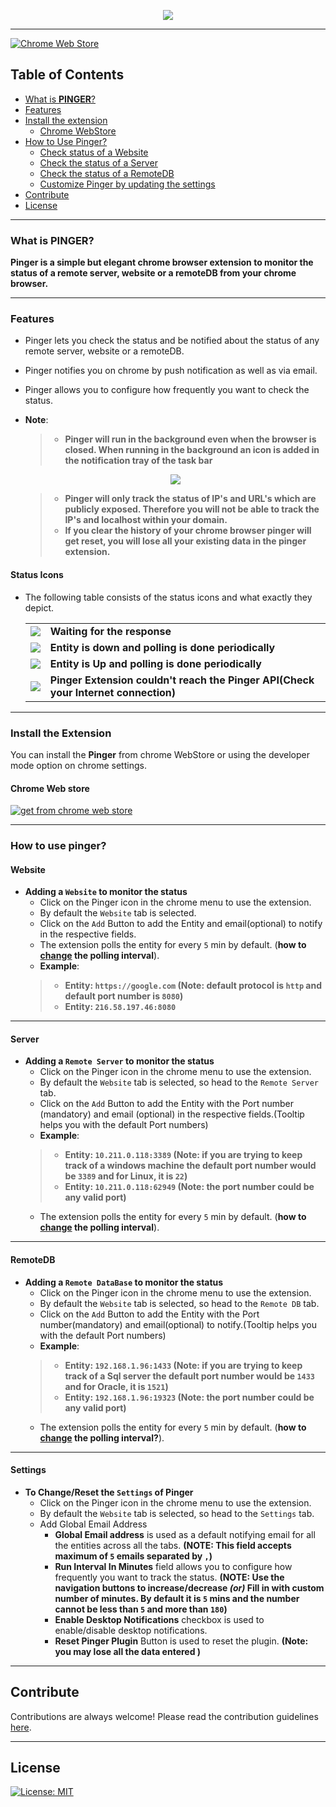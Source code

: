 <p align="center">
  <img src="MD-Resources/PingerHeadFile.png"/>
</p>

---
[![Chrome Web Store](https://img.shields.io/chrome-web-store/v/jcoegkmjenfpgmkoeomahaioddaajfdk.svg)](https://chrome.google.com/webstore/detail/pinger/jcoegkmjenfpgmkoeomahaioddaajfdk)

## Table of Contents
* [What is **PINGER**?](#what-is-pinger)
* [Features](#features)
* [Install the extension](#install-the-extension)
    * [Chrome WebStore](#chrome-web-store)
* [How to Use Pinger?](#how-to-use-pinger)
    * [Check status of a Website](#website)
    * [Check the status of a Server](#server)
    * [Check the status of a RemoteDB](#remotedb)
    * [Customize Pinger by updating the settings](#settings)
* [Contribute](#contribute)
* [License](#license)

---

### **What is PINGER?**
**Pinger is a simple but elegant chrome browser extension to monitor the status of a remote server, website or a remoteDB from your chrome browser.**

---

### **Features**
- Pinger lets you check the status and be notified about the status of any remote server, website or a remoteDB.

- Pinger notifies you on chrome by push notification as well as via email.

- Pinger allows you to configure how frequently you want to check the status.

- **Note**:
    >- **Pinger will run in the background even when the browser is closed. When running in the background an icon is added in the notification tray of the task bar**
    
    <p align = "center">
      <img src = "MD-Resources/NotificationTray.png">
    </p>
    
    >- **Pinger will only track the status of IP's and URL's which are publicly exposed. Therefore you will not be able to track the IP's and localhost within your domain.**
    >- **If you clear the history of your chrome browser pinger will get reset, you will lose all your existing data in the pinger extension.**

#### **Status Icons**
- The following table consists of the status icons and what exactly they depict.
 
    <table>
      <tr>
        <td>
          <img src="PingerExtension/src/images/loader.gif"/>
        </td>
        <td><b>Waiting for the response</b></td>
      </tr>
      <tr>
        <td>
          <img src="PingerExtension/src/images/failed.png"/>
        </td>
        <td><b>Entity is down and polling is done periodically</b></td>
      </tr>
      <tr>
        <td>
          <img src="PingerExtension/src/images/succeeded.png"/>
        </td>
        <td><b>Entity is Up and polling is done periodically</b></td>
      </tr> 
      <tr>
        <td>
          <img src="PingerExtension/src/images/UnableToRetrive.jpg"/>
        </td>
        <td><b>Pinger Extension couldn't reach the Pinger API(Check your Internet connection)</b></td>
      </tr>
    </table>
    

---

### **Install the Extension**

You can install the **Pinger** from chrome WebStore or using the developer mode option on chrome settings.

#### Chrome Web store
[![get from chrome web store](/MD-Resources/available_on_chrome_web_store.png)](https://chrome.google.com/webstore/detail/pinger/jcoegkmjenfpgmkoeomahaioddaajfdk)

---

### **How to use pinger?**

#### Website
- **Adding a `Website` to monitor the status**
    - Click on the Pinger icon in the chrome menu to use the extension.
    - By default the `Website` tab is selected.
    - Click on the `Add` Button to add the Entity and email(optional) to notify in the respective fields.
    - The extension polls the entity for every `5` min by default. (**how to [change](#settings) the polling interval**).
    - **Example**:
    >- **Entity: `https://google.com` (Note: default protocol is `http` and default port number is `8080`)**
    >- **Entity: `216.58.197.46:8080`**

---

#### Server
- **Adding a `Remote Server` to monitor the status**
    - Click on the Pinger icon in the chrome menu to use the extension.
    - By default the `Website` tab is selected, so head to the `Remote Server` tab.
    - Click on the `Add` Button to add the Entity with the Port number (mandatory) and email (optional) in the respective fields.(Tooltip helps you with the default Port numbers)
    - **Example**:
    >- **Entity: `10.211.0.118:3389` (Note: if you are trying to keep track of a windows machine the default port number would be `3389` and for Linux, it is `22`)**
    >- **Entity: `10.211.0.118:62949` (Note: the port number could be any valid port)**
    - The extension polls the entity for every `5` min by default. (**how to [change](#settings) the polling interval**).

---

#### RemoteDB
- **Adding a `Remote DataBase` to monitor the status**
    - Click on the Pinger icon in the chrome menu to use the extension.
    - By default the `Website` tab is selected, so head to the `Remote DB` tab.
    - Click on the `Add` Button to add the Entity with the Port number(mandatory) and email(optional) to notify.(Tooltip helps you with the default Port numbers)
    - **Example**:
    >- **Entity: `192.168.1.96:1433` (Note: if you are trying to keep track of a Sql server the default port number would be `1433` and for Oracle, it is `1521`)**
    >- **Entity: `192.168.1.96:19323` (Note: the port number could be any valid port)**
    - The extension polls the entity for every `5` min by default. (**how to [change](#settings) the polling interval?**).

---

#### Settings
- **To Change/Reset the `Settings` of Pinger**
    - Click on the Pinger icon in the chrome menu to use the extension.
    - By default the `Website` tab is selected, so head to the `Settings` tab.
    - Add Global Email Address
        - **Global Email address** is used as a default notifying email for all the entities across all the tabs. **(NOTE: This field accepts maximum of `5` emails separated by `,`)**
        - **Run Interval In Minutes** field allows you to configure how frequently you want to track the status. **(NOTE: Use the navigation buttons to increase/decrease *(or)* Fill in with custom number of minutes. By default it is `5` mins and the number cannot be less than `5` and more than `180`)**
        - **Enable Desktop Notifications** checkbox is used to  enable/disable desktop notifications.
        - **Reset Pinger Plugin** Button is used to reset the plugin. **(Note: you may lose all the data entered )**

---

## Contribute                                         
Contributions are always welcome!
Please read the contribution guidelines [here](CONTRIBUTION.md).

---

## License

[![License: MIT](https://img.shields.io/badge/License-MIT-yellow.svg)](LICENSE)
